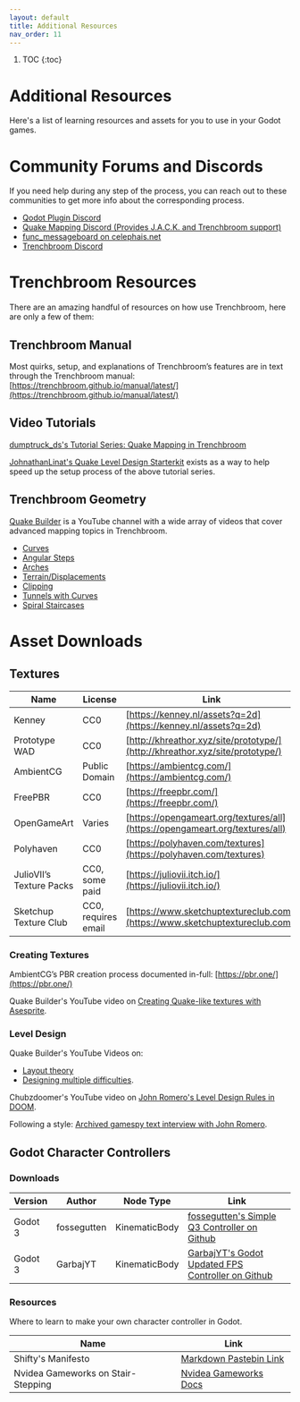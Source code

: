 ```yaml
---
layout: default
title: Additional Resources
nav_order: 11
---
```


1. TOC
{:toc}

# Additional Resources

Here's a list of learning resources and assets for you to use in your Godot games.

# Community Forums and Discords

If you need help during any step of the process, you can reach out to these communities to get more info about the corresponding process.

- [Qodot Plugin Discord](https://discord.gg/c72WBuG)
- [Quake Mapping Discord (Provides J.A.C.K. and Trenchbroom support)](https://discordapp.com/invite/f5Y99aM)
- [func_messageboard on celephais.net](https://celephais.net/board/)
- [Trenchbroom Discord](https://discord.gg/WGf9uve)

# Trenchbroom Resources
There are an amazing handful of resources on how use Trenchbroom, here are only a few of them:

## Trenchbroom Manual

Most quirks, setup, and explanations of Trenchbroom’s features are in text through the Trenchbroom manual:
[https://trenchbroom.github.io/manual/latest/](https://trenchbroom.github.io/manual/latest/)

## Video Tutorials

[dumptruck_ds's Tutorial Series: Quake Mapping in Trenchbroom ](https://youtu.be/gONePWocbqA?list=PLgDKRPte5Y0AZ_K_PZbWbgBAEt5xf74aE)

[JohnathanLinat's Quake Level Design Starterkit](https://github.com/jonathanlinat/quake-leveldesign-starterkit/releases) exists as a way to help speed up the setup process of the above tutorial series.

## Trenchbroom Geometry

[Quake Builder](https://www.youtube.com/channel/UCMkmAYBVLAC9jGIUD4LjacA) is a YouTube channel with a wide array of videos that cover advanced mapping topics in Trenchbroom.

- [Curves](https://youtu.be/NmEfbds-CFk)
- [Angular Steps](https://www.youtube.com/watch?v=Wi9YjbLpjIA)
- [Arches](https://www.youtube.com/watch?v=fTwe2lEu95s)
- [Terrain/Displacements](https://www.youtube.com/watch?v=Nhx4VEZUr80)
- [Clipping](https://youtu.be/pIFaiRCqres)
- [Tunnels with Curves](https://www.youtube.com/watch?v=E27I6JCn9jw)
- [Spiral Staircases](https://www.youtube.com/watch?v=k-5itcvV8uM)

# Asset Downloads

## Textures

| Name | License | Link |
| ---- | ------- | ---- |
| Kenney | CC0 | [https://kenney.nl/assets?q=2d](https://kenney.nl/assets?q=2d) |
| Prototype WAD | CC0 | [http://khreathor.xyz/site/prototype/](http://khreathor.xyz/site/prototype/) |
| AmbientCG | Public Domain | [https://ambientcg.com/](https://ambientcg.com/) |
| FreePBR | CC0 | [https://freepbr.com/](https://freepbr.com/) | 
| OpenGameArt | Varies | [https://opengameart.org/textures/all](https://opengameart.org/textures/all) | 
| Polyhaven | CC0 | [https://polyhaven.com/textures](https://polyhaven.com/textures) | 
| JulioVII’s Texture Packs | CC0, some paid | [https://juliovii.itch.io/](https://juliovii.itch.io/) | 
| Sketchup Texture Club | CC0, requires email | [https://www.sketchuptextureclub.com/](https://www.sketchuptextureclub.com/) | 

### Creating Textures

AmbientCG’s PBR creation process documented in-full: [https://pbr.one/](https://pbr.one/)

Quake Builder's YouTube video on [Creating Quake-like textures with Asesprite](https://youtu.be/S6Eu8Cti9nI).

### Level Design

Quake Builder's YouTube Videos on:
- [Layout theory](https://www.youtube.com/watch?v=G4tWWiuaF7g)
- [Designing multiple difficulties](https://youtu.be/s9bleQCTdTo).

Chubzdoomer's YouTube video on [John Romero's Level Design Rules in DOOM](https://youtu.be/ptHurafdCoQ).

Following a style: [Archived gamespy text interview with John Romero](http://web.archive.org/web/20111121052306/https://archive.gamespy.com/articles/december03/doom/romero/).

## Godot Character Controllers

### Downloads

| Version | Author | Node Type | Link |
| ------- | ------ | --------- | ---- |
| Godot 3 | fossegutten | KinematicBody | [fossegutten's Simple Q3 Controller on Github](https://github.com/fossegutten/Simple-Q3-Controller) |
| Godot 3 | GarbajYT | KinematicBody | [GarbajYT's Godot Updated FPS Controller on Github](https://github.com/GarbajYT/godot_updated_fps_controller) |

### Resources

Where to learn to make your own character controller in Godot.

| Name | Link |
| ---- | ---- |
| Shifty's Manifesto | [Markdown Pastebin Link](https://markdownpastebin.com/?id=d9d61e67f9d64db2bd215f165b931449) |
| Nvidea Gameworks on Stair-Stepping | [Nvidea Gameworks Docs](https://docs.nvidia.com/gameworks/content/gameworkslibrary/physx/guide/Manual/CharacterControllers.html) |
